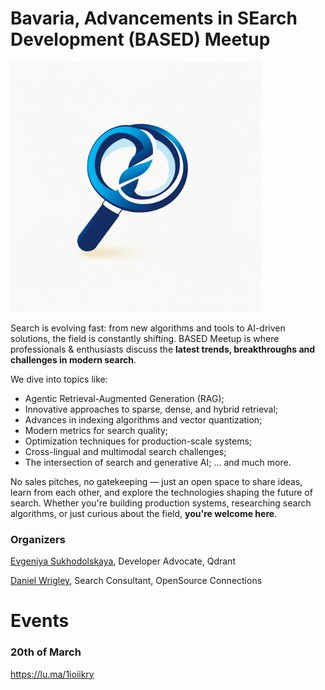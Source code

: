# Bavaria, Advancements in SEarch Development (BASED) Meetup

<img src="BASED_logo.png" alt="BASED logo" width="400"/>

Search is evolving fast: from new algorithms and tools to AI-driven solutions, the field is constantly shifting. 
BASED Meetup is where professionals & enthusiasts discuss the **latest trends, breakthroughs and challenges in modern search**.

​We dive into topics like:
- Agentic Retrieval-Augmented Generation (RAG);
- Innovative approaches to sparse, dense, and hybrid retrieval;
- Advances in indexing algorithms and vector quantization;
- Modern metrics for search quality;
- Optimization techniques for production-scale systems;
- Cross-lingual and multimodal search challenges;
- The intersection of search and generative AI;
… and much more.

​No sales pitches, no gatekeeping — just an open space to share ideas, learn from each other, and explore the technologies shaping the future of search.
​Whether you're building production systems, researching search algorithms, or just curious about the field, **you're welcome here**.

### Organizers
[Evgeniya Sukhodolskaya](https://www.linkedin.com/in/evgeniya-sukhodolskaya/), Developer Advocate, Qdrant

[Daniel Wrigley](https://www.linkedin.com/in/wrigleydaniel/), Search Consultant, OpenSource Connections

# Events

### 20th of March
https://lu.ma/1ioiikry 
